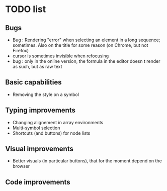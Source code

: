 # TODO list

## Bugs
- Bug : Rendering "error" when selecting an element in a long sequence; sometimes. Also on the title for some reason (on Chrome, but not Firefox)
- cursor is sometimes invisible when refocusing
- bug : only in the online version, the formula in the editor doesn t render as such, but as raw text

## Basic capabilities
- Removing the style on a symbol

## Typing improvements
- Changing alignement in array environments
- Multi-symbol selection
- Shortcuts (and buttons) for node lists

## Visual improvements
- Better visuals (in particular buttons), that for the moment depend on the browser

## Code improvements
